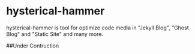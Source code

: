 # hysterical-hammer
hysterical-hammer is tool for optimize code media in "Jekyll Blog", "Ghost Blog" and "Static Site" and many more.

##Under Contruction 
